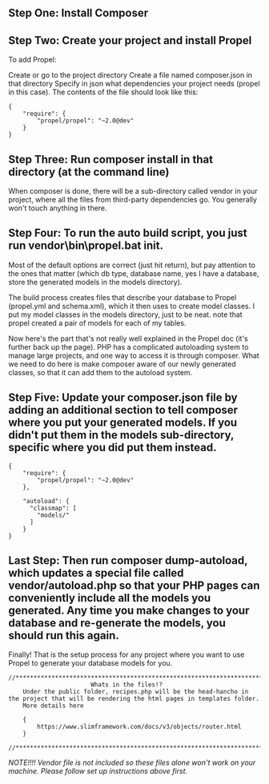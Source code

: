 ## Step One: Install Composer

## Step Two: Create your project and install Propel
To add Propel:

Create or go to the project directory
Create a file named composer.json in that directory
Specify in json what dependencies your project needs (propel in this case). The contents of the file should look like this:
```
{
    "require": {
        "propel/propel": "~2.0@dev"
    }
}
```
## Step Three: Run composer install in that directory (at the command line)

When composer is done, there will be a sub-directory called vendor in your project, where all the files from third-party dependencies go. You generally won't touch anything in there.

## Step Four: To run the auto build script, you just run vendor\bin\propel.bat init. 
Most of the default options are correct (just hit return), but pay attention to the ones that matter (which db type, database name, yes I have a database, store the generated models in the models directory).

The build process creates files that describe your database to Propel (propel.yml and schema.xml), which it then uses to create model classes. I put my model classes in the models directory, just to be neat. note that propel created a pair of models for each of my tables.

Now here's the part that's not really well explained in the Propel doc (it's further back up the page). PHP has a complicated autoloading system to manage large projects, and one way to access it is through composer. What we need to do here is make composer aware of our newly generated classes, so that it can add them to the autoload system.

## Step Five: Update your composer.json file by adding an additional section to tell composer where you put your generated models. If you didn't put them in the models sub-directory, specific where you did put them instead.
```
{
    "require": {
        "propel/propel": "~2.0@dev"
    },
    
    "autoload": {
      "classmap": [
        "models/"
      ]
    }
}
```
## Last Step: Then run composer dump-autoload, which updates a special file called vendor/autoload.php so that your PHP pages can conveniently include all the models you generated. Any time you make changes to your database and re-generate the models, you should run this again.

Finally! That is the setup process for any project where you want to use Propel to generate your database models for you.

```
//****************************************************************************//
                       Whats in the files!?
    Under the public folder, recipes.php will be the head-hancho in the project that will be rendering the html pages in templates folder. 
    More details here
    
    {
        https://www.slimframework.com/docs/v3/objects/router.html
    }
    
//****************************************************************************//
```
*NOTE!!!!*
*Vendor file is not included so these files alone won't work on your machine. Please follow set up instructions above first.*






